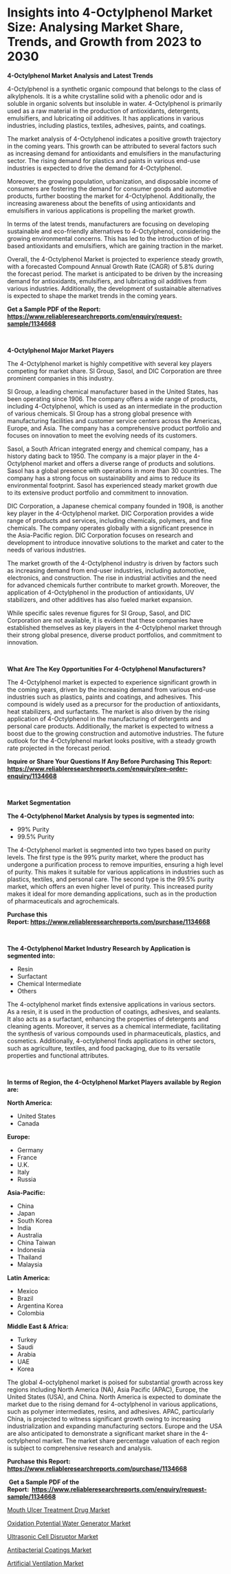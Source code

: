 <p><h1>Insights into 4-Octylphenol Market Size: Analysing Market Share, Trends, and Growth from 2023 to 2030</h1></p><p><strong>4-Octylphenol Market Analysis and Latest Trends</strong></p>
<p><p>4-Octylphenol is a synthetic organic compound that belongs to the class of alkylphenols. It is a white crystalline solid with a phenolic odor and is soluble in organic solvents but insoluble in water. 4-Octylphenol is primarily used as a raw material in the production of antioxidants, detergents, emulsifiers, and lubricating oil additives. It has applications in various industries, including plastics, textiles, adhesives, paints, and coatings.</p><p>The market analysis of 4-Octylphenol indicates a positive growth trajectory in the coming years. This growth can be attributed to several factors such as increasing demand for antioxidants and emulsifiers in the manufacturing sector. The rising demand for plastics and paints in various end-use industries is expected to drive the demand for 4-Octylphenol.</p><p>Moreover, the growing population, urbanization, and disposable income of consumers are fostering the demand for consumer goods and automotive products, further boosting the market for 4-Octylphenol. Additionally, the increasing awareness about the benefits of using antioxidants and emulsifiers in various applications is propelling the market growth.</p><p>In terms of the latest trends, manufacturers are focusing on developing sustainable and eco-friendly alternatives to 4-Octylphenol, considering the growing environmental concerns. This has led to the introduction of bio-based antioxidants and emulsifiers, which are gaining traction in the market.</p><p>Overall, the 4-Octylphenol Market is projected to experience steady growth, with a forecasted Compound Annual Growth Rate (CAGR) of 5.8% during the forecast period. The market is anticipated to be driven by the increasing demand for antioxidants, emulsifiers, and lubricating oil additives from various industries. Additionally, the development of sustainable alternatives is expected to shape the market trends in the coming years.</p></p>
<p><strong>Get a Sample PDF of the Report:&nbsp; <a href="https://www.reliableresearchreports.com/enquiry/request-sample/1134668">https://www.reliableresearchreports.com/enquiry/request-sample/1134668</a></strong></p>
<p>&nbsp;</p>
<p><strong>4-Octylphenol Major Market Players</strong></p>
<p><p>The 4-Octylphenol market is highly competitive with several key players competing for market share. SI Group, Sasol, and DIC Corporation are three prominent companies in this industry.</p><p>SI Group, a leading chemical manufacturer based in the United States, has been operating since 1906. The company offers a wide range of products, including 4-Octylphenol, which is used as an intermediate in the production of various chemicals. SI Group has a strong global presence with manufacturing facilities and customer service centers across the Americas, Europe, and Asia. The company has a comprehensive product portfolio and focuses on innovation to meet the evolving needs of its customers.</p><p>Sasol, a South African integrated energy and chemical company, has a history dating back to 1950. The company is a major player in the 4-Octylphenol market and offers a diverse range of products and solutions. Sasol has a global presence with operations in more than 30 countries. The company has a strong focus on sustainability and aims to reduce its environmental footprint. Sasol has experienced steady market growth due to its extensive product portfolio and commitment to innovation.</p><p>DIC Corporation, a Japanese chemical company founded in 1908, is another key player in the 4-Octylphenol market. DIC Corporation provides a wide range of products and services, including chemicals, polymers, and fine chemicals. The company operates globally with a significant presence in the Asia-Pacific region. DIC Corporation focuses on research and development to introduce innovative solutions to the market and cater to the needs of various industries.</p><p>The market growth of the 4-Octylphenol industry is driven by factors such as increasing demand from end-user industries, including automotive, electronics, and construction. The rise in industrial activities and the need for advanced chemicals further contribute to market growth. Moreover, the application of 4-Octylphenol in the production of antioxidants, UV stabilizers, and other additives has also fueled market expansion.</p><p>While specific sales revenue figures for SI Group, Sasol, and DIC Corporation are not available, it is evident that these companies have established themselves as key players in the 4-Octylphenol market through their strong global presence, diverse product portfolios, and commitment to innovation.</p></p>
<p>&nbsp;</p>
<p><strong>What Are The Key Opportunities For 4-Octylphenol Manufacturers?</strong></p>
<p><p>The 4-Octylphenol market is expected to experience significant growth in the coming years, driven by the increasing demand from various end-use industries such as plastics, paints and coatings, and adhesives. This compound is widely used as a precursor for the production of antioxidants, heat stabilizers, and surfactants. The market is also driven by the rising application of 4-Octylphenol in the manufacturing of detergents and personal care products. Additionally, the market is expected to witness a boost due to the growing construction and automotive industries. The future outlook for the 4-Octylphenol market looks positive, with a steady growth rate projected in the forecast period.</p></p>
<p><strong>Inquire or Share Your Questions If Any Before Purchasing This Report: <a href="https://www.reliableresearchreports.com/enquiry/pre-order-enquiry/1134668">https://www.reliableresearchreports.com/enquiry/pre-order-enquiry/1134668</a></strong></p>
<p>&nbsp;</p>
<p><strong>Market Segmentation</strong></p>
<p><strong>The 4-Octylphenol Market Analysis by types is segmented into:</strong></p>
<p><ul><li>99% Purity</li><li>99.5% Purity</li></ul></p>
<p><p>The 4-Octylphenol market is segmented into two types based on purity levels. The first type is the 99% purity market, where the product has undergone a purification process to remove impurities, ensuring a high level of purity. This makes it suitable for various applications in industries such as plastics, textiles, and personal care. The second type is the 99.5% purity market, which offers an even higher level of purity. This increased purity makes it ideal for more demanding applications, such as in the production of pharmaceuticals and agrochemicals.</p></p>
<p><strong>Purchase this Report:&nbsp;<a href="https://www.reliableresearchreports.com/purchase/1134668">https://www.reliableresearchreports.com/purchase/1134668</a></strong></p>
<p>&nbsp;</p>
<p><strong>The 4-Octylphenol Market Industry Research by Application is segmented into:</strong></p>
<p><ul><li>Resin</li><li>Surfactant</li><li>Chemical Intermediate</li><li>Others</li></ul></p>
<p><p>The 4-octylphenol market finds extensive applications in various sectors. As a resin, it is used in the production of coatings, adhesives, and sealants. It also acts as a surfactant, enhancing the properties of detergents and cleaning agents. Moreover, it serves as a chemical intermediate, facilitating the synthesis of various compounds used in pharmaceuticals, plastics, and cosmetics. Additionally, 4-octylphenol finds applications in other sectors, such as agriculture, textiles, and food packaging, due to its versatile properties and functional attributes.</p></p>
<p>&nbsp;</p>
<p><strong>In terms of Region, the 4-Octylphenol Market Players available by Region are:</strong></p>
<p>
    <p> <strong> North America: </strong>
        <ul>
            <li>United States</li>
            <li>Canada</li>
        </ul>
        </p> 
    <p> <strong> Europe: </strong>
        <ul>
            <li>Germany</li>
            <li>France</li>
            <li>U.K.</li>
            <li>Italy</li>
            <li>Russia</li>
        </ul>
        </p> 
    <p> <strong> Asia-Pacific: </strong>
        <ul>
            <li>China</li>
            <li>Japan</li>
            <li>South Korea</li>
            <li>India</li>
            <li>Australia</li>
            <li>China Taiwan</li>
            <li>Indonesia</li>
            <li>Thailand</li>
            <li>Malaysia</li>
        </ul>
        </p> 
    <p> <strong> Latin America: </strong>
        <ul>
            <li>Mexico</li>
            <li>Brazil</li>
            <li>Argentina Korea</li>
            <li>Colombia</li>
        </ul>
        </p> 
    <p> <strong> Middle East & Africa: </strong>
        <ul>
            <li>Turkey</li>
            <li>Saudi</li>
            <li>Arabia</li>
            <li>UAE</li>
            <li>Korea</li>
        </ul>
    </p>
    </p>
<p><p>The global 4-octylphenol market is poised for substantial growth across key regions including North America (NA), Asia Pacific (APAC), Europe, the United States (USA), and China. North America is expected to dominate the market due to the rising demand for 4-octylphenol in various applications, such as polymer intermediates, resins, and adhesives. APAC, particularly China, is projected to witness significant growth owing to increasing industrialization and expanding manufacturing sectors. Europe and the USA are also anticipated to demonstrate a significant market share in the 4-octylphenol market. The market share percentage valuation of each region is subject to comprehensive research and analysis.</p></p>
<p><strong>Purchase this Report: <a href="https://www.reliableresearchreports.com/purchase/1134668">https://www.reliableresearchreports.com/purchase/1134668</a></strong></p>
<p>&nbsp;<strong>Get a Sample PDF of the Report:&nbsp;&nbsp;<a href="https://www.reliableresearchreports.com/enquiry/request-sample/1134668">https://www.reliableresearchreports.com/enquiry/request-sample/1134668</a></strong></p>
<p><strong></strong></p>
<p><p><a href="https://medium.com/@malcomw102036/mouth-ulcer-treatment-drug-market-furnishes-information-on-market-share-market-trends-and-market-8716d1268d4f">Mouth Ulcer Treatment Drug Market</a></p><p><a href="https://github.com/FassouRP/Market-Research-Report-List-1/blob/main/oxidation-potential-water-generator-market.md">Oxidation Potential Water Generator Market</a></p><p><a href="https://www.linkedin.com/pulse/ultrasonic-cell-disruptor-market-research-report-provides-cwsgf/">Ultrasonic Cell Disruptor Market</a></p><p><a href="https://medium.com/@scanw41036/antibacterial-coatings-market-trends-forecast-and-competitive-analysis-to-2030-172211a32190">Antibacterial Coatings Market</a></p><p><a href="https://www.linkedin.com/pulse/decoding-artificial-ventilation-market-deep-dive-latest-trends-obgfe/">Artificial Ventilation Market</a></p></p>